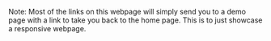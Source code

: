 Note: Most of the links on this webpage will simply send you to a demo page with a link to take you back to the home page. This is to just showcase a responsive webpage.
